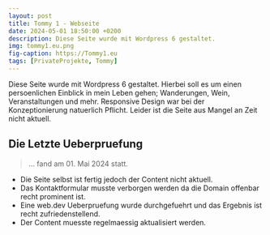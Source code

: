 ```yaml
---
layout: post
title: Tommy 1 - Webseite
date: 2024-05-01 18:50:00 +0200
description: Diese Seite wurde mit Wordpress 6 gestaltet.
img: tommy1.eu.png
fig-caption: https://Tommy1.eu
tags: [PrivateProjekte, Tommy]
---
```

Diese Seite wurde mit Wordpress 6 gestaltet. Hierbei soll es um einen persoenlichen Einblick in mein Leben gehen; 
Wanderungen, Wein, Veranstaltungen und mehr. Responsive Design war bei der Konzeptionierung natuerlich Pflicht. Leider ist die Seite aus Mangel an Zeit nicht aktuell.

## Die Letzte Ueberpruefung
>... fand am 01. Mai 2024 statt.

* Die Seite selbst ist fertig jedoch der Content nicht aktuell.
* Das Kontaktformular musste verborgen werden da die Domain offenbar recht prominent ist.
* Eine web.dev Ueberpruefung wurde durchgefuehrt und das Ergebnis ist recht zufriedenstellend.
* Der Content muesste regelmaessig aktualisiert werden.
